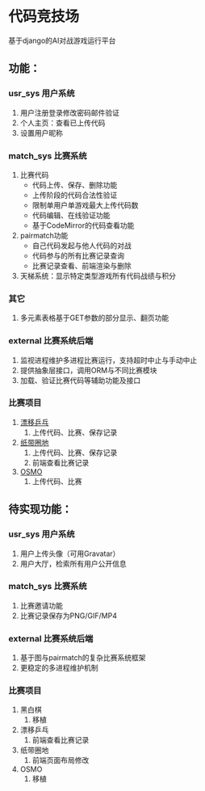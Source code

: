 # 代码竞技场
基于django的AI对战游戏运行平台

## 功能：

### usr_sys 用户系统
1. 用户注册登录修改密码邮件验证
1. 个人主页：查看已上传代码
1. 设置用户昵称

### match_sys 比赛系统
1. 比赛代码
    * 代码上传、保存、删除功能
    * 上传阶段的代码合法性验证
    * 限制单用户单游戏最大上传代码数
    * 代码编辑、在线验证功能
    * 基于CodeMirror的代码查看功能
1. pairmatch功能
    * 自己代码发起与他人代码的对战
    * 代码参与的所有比赛记录查询
    * 比赛记录查看、前端渲染与删除
1. 天梯系统：显示特定类型游戏所有代码战绩与积分

### 其它
1. 多元素表格基于GET参数的部分显示、翻页功能

### external 比赛系统后端
1. 监视进程维护多进程比赛运行，支持超时中止与手动中止
1. 提供抽象层接口，调用ORM与不同比赛模块
1. 加载、验证比赛代码等辅助功能及接口

### 比赛项目
1. [漂移乒乓](https://github.com/chbpku/pingpong.sessdsa)
    1. 上传代码、比赛、保存记录
1. [纸带圈地](https://github.com/chbpku/paper.io.sessdsa)
    1. 上传代码、比赛、保存记录
    1. 前端查看比赛记录
1. [OSMO](https://github.com/chbpku/osmo.sessdsa)
    1. 上传代码、比赛

## 待实现功能：

### usr_sys 用户系统
1. 用户上传头像（可用Gravatar）
1. 用户大厅，检索所有用户公开信息

### match_sys 比赛系统
1. 比赛邀请功能
1. 比赛记录保存为PNG/GIF/MP4

### external 比赛系统后端
1. 基于图与pairmatch的复杂比赛系统框架
1. 更稳定的多进程维护机制

### 比赛项目
1. 黑白棋
    1. 移植
1. 漂移乒乓
    1. 前端查看比赛记录
1. 纸带圈地
    1. 前端页面布局修改
1. OSMO
    1. 移植